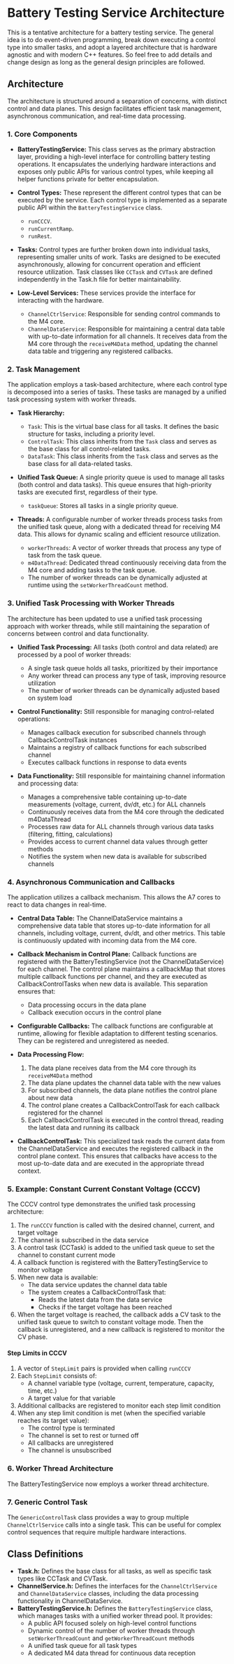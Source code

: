 # Battery Testing Service Architecture

This is a tentative architecture for a battery testing service. The general idea is to do event-driven programming, break down executing a control type into smaller tasks, and adopt a layered architecture that is hardware agnostic and with modern C++ features. So feel free to add details and change design as long as the general design principles are followed.

## Architecture

The architecture is structured around a separation of concerns, with distinct control and data planes. This design facilitates efficient task management, asynchronous communication, and real-time data processing.

### 1. Core Components

*   **BatteryTestingService:** This class serves as the primary abstraction layer, providing a high-level interface for controlling battery testing operations. It encapsulates the underlying hardware interactions and exposes only public APIs for various control types, while keeping all helper functions private for better encapsulation.

*   **Control Types:** These represent the different control types that can be executed by the service. Each control type is implemented as a separate public API within the `BatteryTestingService` class.
    *   `runCCCV`.
    *   `runCurrentRamp`.
    *   `runRest`.

*   **Tasks:** Control types are further broken down into individual tasks, representing smaller units of work. Tasks are designed to be executed asynchronously, allowing for concurrent operation and efficient resource utilization. Task classes like `CCTask` and `CVTask` are defined independently in the Task.h file for better maintainability.

*   **Low-Level Services:** These services provide the interface for interacting with the hardware.
    *   `ChannelCtrlService`: Responsible for sending control commands to the M4 core.
    *   `ChannelDataService`: Responsible for maintaining a central data table with up-to-date information for all channels. It receives data from the M4 core through the `receiveM4Data` method, updating the channel data table and triggering any registered callbacks.

### 2. Task Management

The application employs a task-based architecture, where each control type is decomposed into a series of tasks. These tasks are managed by a unified task processing system with worker threads.

*   **Task Hierarchy:**
    *   `Task`: This is the virtual base class for all tasks. It defines the basic structure for tasks, including a priority level.
    *   `ControlTask`: This class inherits from the `Task` class and serves as the base class for all control-related tasks.
    *   `DataTask`: This class inherits from the `Task` class and serves as the base class for all data-related tasks.

*   **Unified Task Queue:** A single priority queue is used to manage all tasks (both control and data tasks). This queue ensures that high-priority tasks are executed first, regardless of their type.
    *   `taskQueue`: Stores all tasks in a single priority queue.

*   **Threads:** A configurable number of worker threads process tasks from the unified task queue, along with a dedicated thread for receiving M4 data. This allows for dynamic scaling and efficient resource utilization.
    *   `workerThreads`: A vector of worker threads that process any type of task from the task queue.
    *   `m4DataThread`: Dedicated thread continuously receiving data from the M4 core and adding tasks to the task queue.
    *   The number of worker threads can be dynamically adjusted at runtime using the `setWorkerThreadCount` method.

### 3. Unified Task Processing with Worker Threads

The architecture has been updated to use a unified task processing approach with worker threads, while still maintaining the separation of concerns between control and data functionality.

* **Unified Task Processing:** All tasks (both control and data related) are processed by a pool of worker threads:
  * A single task queue holds all tasks, prioritized by their importance
  * Any worker thread can process any type of task, improving resource utilization
  * The number of worker threads can be dynamically adjusted based on system load

* **Control Functionality:** Still responsible for managing control-related operations:
  * Manages callback execution for subscribed channels through CallbackControlTask instances
  * Maintains a registry of callback functions for each subscribed channel
  * Executes callback functions in response to data events

* **Data Functionality:** Still responsible for maintaining channel information and processing data:
  * Manages a comprehensive table containing up-to-date measurements (voltage, current, dv/dt, etc.) for ALL channels
  * Continuously receives data from the M4 core through the dedicated m4DataThread
  * Processes raw data for ALL channels through various data tasks (filtering, fitting, calculations)
  * Provides access to current channel data values through getter methods
  * Notifies the system when new data is available for subscribed channels

### 4. Asynchronous Communication and Callbacks

The application utilizes a callback mechanism. This allows the A7 cores to react to data changes in real-time.

*   **Central Data Table:** The ChannelDataService maintains a comprehensive data table that stores up-to-date information for all  channels, including voltage, current, dv/dt, and other metrics. This table is continuously updated with incoming data from the M4 core.

*   **Callback Mechanism in Control Plane:** Callback functions are registered with the BatteryTestingService (not the ChannelDataService) for each channel. The control plane maintains a callbackMap that stores multiple callback functions per channel, and they are executed as CallbackControlTasks when new data is available. This separation ensures that:
    * Data processing occurs in the data plane
    * Callback execution occurs in the control plane
    
*   **Configurable Callbacks:** The callback functions are configurable at runtime, allowing for flexible adaptation to different testing scenarios. They can be registered and unregistered as needed.

*   **Data Processing Flow:**
    1. The data plane receives data from the M4 core through its `receiveM4Data` method
    2. The data plane updates the channel data table with the new values
    3. For subscribed channels, the data plane notifies the control plane about new data
    4. The control plane creates a CallbackControlTask for each callback registered for the channel
    5. Each CallbackControlTask is executed in the control thread, reading the latest data and running its callback

*   **CallbackControlTask:** This specialized task reads the current data from the ChannelDataService and executes the registered callback in the control plane context. This ensures that callbacks have access to the most up-to-date data and are executed in the appropriate thread context.

### 5. Example: Constant Current Constant Voltage (CCCV)

The CCCV control type demonstrates the unified task processing architecture:

1. The `runCCCV` function is called with the desired channel, current, and target voltage
2. The channel is subscribed in the data service
3. A control task (CCTask) is added to the unified task queue to set the channel to constant current mode
4. A callback function is registered with the BatteryTestingService to monitor voltage
5. When new data is available:
   - The data service updates the channel data table
   - The system creates a CallbackControlTask that:
     - Reads the latest data from the data service
     - Checks if the target voltage has been reached
6. When the target voltage is reached, the callback adds a CV task to the unified task queue to switch to constant voltage mode. Then the callback is unregistered, and a new callback is registered to monitor the CV phase.

#### Step Limits in CCCV
1. A vector of `StepLimit` pairs is provided when calling `runCCCV`
2. Each `StepLimit` consists of:
   - A channel variable type (voltage, current, temperature, capacity, time, etc.)
   - A target value for that variable
3. Additional callbacks are registered to monitor each step limit condition
4. When any step limit condition is met (when the specified variable reaches its target value):
   - The control type is terminated
   - The channel is set to rest or turned off
   - All callbacks are unregistered
   - The channel is unsubscribed

### 6. Worker Thread Architecture

The BatteryTestingService now employs a worker thread architecture.

### 7. Generic Control Task

The `GenericControlTask` class provides a way to group multiple `ChannelCtrlService` calls into a single task. This can be useful for complex control sequences that require multiple hardware interactions.
## Class Definitions

*   **Task.h:** Defines the base class for all tasks, as well as specific task types like CCTask and CVTask.
*   **ChannelService.h:** Defines the interfaces for the `ChannelCtrlService` and `ChannelDataService` classes, including the data processing functionality in ChannelDataService.
*   **BatteryTestingService.h:** Defines the `BatteryTestingService` class, which manages tasks with a unified worker thread pool. It provides:
    * A public API focused solely on high-level control functions
    * Dynamic control of the number of worker threads through `setWorkerThreadCount` and `getWorkerThreadCount` methods
    * A unified task queue for all task types
    * A dedicated M4 data thread for continuous data reception


